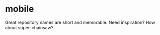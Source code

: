 # mobile
Great repository names are short and memorable. Need inspiration? How about super-chainsaw?
